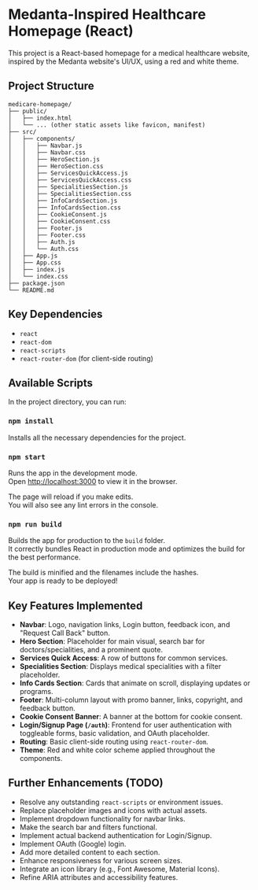 # Medanta-Inspired Healthcare Homepage (React)

This project is a React-based homepage for a medical healthcare website, inspired by the Medanta website's UI/UX, using a red and white theme.

## Project Structure

```
medicare-homepage/
├── public/
│   ├── index.html
│   └── ... (other static assets like favicon, manifest)
├── src/
│   ├── components/
│   │   ├── Navbar.js
│   │   ├── Navbar.css
│   │   ├── HeroSection.js
│   │   ├── HeroSection.css
│   │   ├── ServicesQuickAccess.js
│   │   ├── ServicesQuickAccess.css
│   │   ├── SpecialitiesSection.js
│   │   ├── SpecialitiesSection.css
│   │   ├── InfoCardsSection.js
│   │   ├── InfoCardsSection.css
│   │   ├── CookieConsent.js
│   │   ├── CookieConsent.css
│   │   ├── Footer.js
│   │   ├── Footer.css
│   │   ├── Auth.js
│   │   └── Auth.css
│   ├── App.js
│   ├── App.css
│   ├── index.js
│   └── index.css
├── package.json
└── README.md
```

## Key Dependencies

- `react`
- `react-dom`
- `react-scripts`
- `react-router-dom` (for client-side routing)

## Available Scripts

In the project directory, you can run:

### `npm install`

Installs all the necessary dependencies for the project.

### `npm start`

Runs the app in the development mode.<br />
Open [http://localhost:3000](http://localhost:3000) to view it in the browser.

The page will reload if you make edits.<br />
You will also see any lint errors in the console.

### `npm run build`

Builds the app for production to the `build` folder.<br />
It correctly bundles React in production mode and optimizes the build for the best performance.

The build is minified and the filenames include the hashes.<br />
Your app is ready to be deployed!

## Key Features Implemented

- **Navbar**: Logo, navigation links, Login button, feedback icon, and "Request Call Back" button.
- **Hero Section**: Placeholder for main visual, search bar for doctors/specialities, and a prominent quote.
- **Services Quick Access**: A row of buttons for common services.
- **Specialities Section**: Displays medical specialities with a filter placeholder.
- **Info Cards Section**: Cards that animate on scroll, displaying updates or programs.
- **Footer**: Multi-column layout with promo banner, links, copyright, and feedback button.
- **Cookie Consent Banner**: A banner at the bottom for cookie consent.
- **Login/Signup Page (`/auth`)**: Frontend for user authentication with toggleable forms, basic validation, and OAuth placeholder.
- **Routing**: Basic client-side routing using `react-router-dom`.
- **Theme**: Red and white color scheme applied throughout the components.

## Further Enhancements (TODO)

- Resolve any outstanding `react-scripts` or environment issues.
- Replace placeholder images and icons with actual assets.
- Implement dropdown functionality for navbar links.
- Make the search bar and filters functional.
- Implement actual backend authentication for Login/Signup.
- Implement OAuth (Google) login.
- Add more detailed content to each section.
- Enhance responsiveness for various screen sizes.
- Integrate an icon library (e.g., Font Awesome, Material Icons).
- Refine ARIA attributes and accessibility features.
